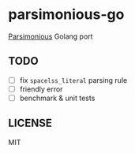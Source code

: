 # parsimonious-go

[Parsimonious][parsimonious-py] Golang port

[parsimonious-py]: https://github.com/erikrose/parsimonious

## TODO

- [ ] fix `spacelss_literal` parsing rule
- [ ] friendly error 
- [ ] benchmark & unit tests

## LICENSE

MIT
